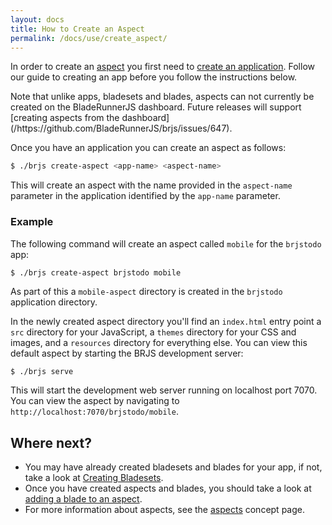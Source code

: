 ```yaml
---
layout: docs
title: How to Create an Aspect
permalink: /docs/use/create_aspect/
---
```


In order to create an [aspect](/docs/concepts/aspect/) you first need to [create an application](/docs/use/create_app). Follow our guide to creating an app before you follow the instructions below.

<div class="alert alert-info">
<p>
Note that unlike apps, bladesets and blades, aspects can not currently be created on the BladeRunnerJS dashboard. Future releases will support [creating aspects from the dashboard](/https://github.com/BladeRunnerJS/brjs/issues/647).
</p>
</div>

Once you have an application you can create an aspect as follows:

```bash
$ ./brjs create-aspect <app-name> <aspect-name>
```

This will create an aspect with the name provided in the `aspect-name` parameter
in the application identified by the `app-name` parameter.

### Example

The following command will create an aspect called `mobile` for the `brjstodo` app:

```bash
$ ./brjs create-aspect brjstodo mobile
```

As part of this a `mobile-aspect` directory is created in the `brjstodo` application
directory.

In the newly created aspect directory you'll find an `index.html` entry point a `src` directory for your JavaScript, a `themes` directory for your CSS and images, and a `resources` directory for everything else. You can view this default aspect by starting the BRJS development server:

    $ ./brjs serve

This will start the development web server running on localhost port 7070. You can view the aspect by navigating to `http://localhost:7070/brjstodo/mobile`.

## Where next?

- You may have already created bladesets and blades for your app, if not, take a look at [Creating Bladesets](/docs/use/create_bladeset/).
- Once you have created aspects and blades, you should take a look at [adding a blade to an aspect](/docs/use/add_blade_to_aspect/).
- For more information about aspects, see the [aspects](/docs/concepts/aspects/) concept page.